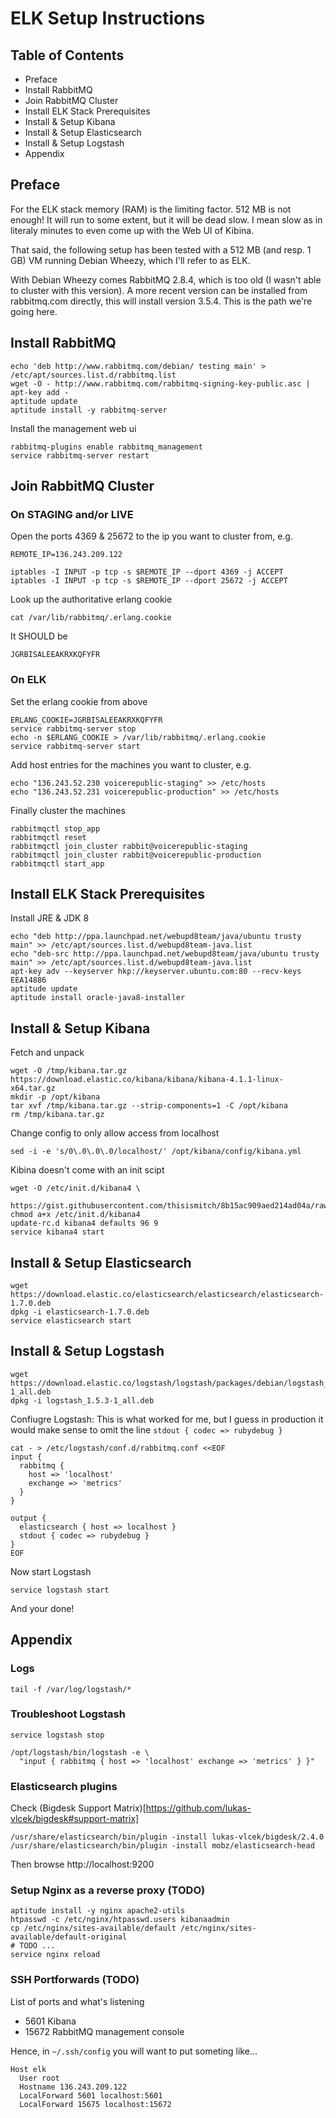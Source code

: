 # ELK Setup Instructions


## Table of Contents

* Preface
* Install RabbitMQ
* Join RabbitMQ Cluster
* Install ELK Stack Prerequisites
* Install & Setup Kibana
* Install & Setup Elasticsearch
* Install & Setup Logstash
* Appendix


## Preface

For the ELK stack memory (RAM) is the limiting factor. 512 MB is not
enough! It will run to some extent, but it will be dead slow. I mean
slow as in literaly minutes to even come up with the Web UI of Kibina.

That said, the following setup has been tested with a 512 MB (and resp.
1 GB) VM running Debian Wheezy, which I'll refer to as ELK.

With Debian Wheezy comes RabbitMQ 2.8.4, which is too old (I wasn't
able to cluster with this version). A more recent version can be
installed from rabbitmq.com directly, this will install version
3.5.4. This is the path we're going here.


## Install RabbitMQ

    echo 'deb http://www.rabbitmq.com/debian/ testing main' > /etc/apt/sources.list.d/rabbitmq.list
    wget -O - http://www.rabbitmq.com/rabbitmq-signing-key-public.asc | apt-key add -
    aptitude update
    aptitude install -y rabbitmq-server

Install the management web ui

    rabbitmq-plugins enable rabbitmq_management
    service rabbitmq-server restart


## Join RabbitMQ Cluster

### On STAGING and/or LIVE

Open the ports 4369 & 25672 to the ip you want to cluster from, e.g.

    REMOTE_IP=136.243.209.122

    iptables -I INPUT -p tcp -s $REMOTE_IP --dport 4369 -j ACCEPT
    iptables -I INPUT -p tcp -s $REMOTE_IP --dport 25672 -j ACCEPT

Look up the authoritative erlang cookie

    cat /var/lib/rabbitmq/.erlang.cookie

It SHOULD be

    JGRBISALEEAKRXKQFYFR

### On ELK

Set the erlang cookie from above

    ERLANG_COOKIE=JGRBISALEEAKRXKQFYFR
    service rabbitmq-server stop
    echo -n $ERLANG_COOKIE > /var/lib/rabbitmq/.erlang.cookie
    service rabbitmq-server start

Add host entries for the machines you want to cluster, e.g.

    echo "136.243.52.230 voicerepublic-staging" >> /etc/hosts
    echo "136.243.52.231 voicerepublic-production" >> /etc/hosts

Finally cluster the machines

    rabbitmqctl stop_app
    rabbitmqctl reset
    rabbitmqctl join_cluster rabbit@voicerepublic-staging
    rabbitmqctl join_cluster rabbit@voicerepublic-production
    rabbitmqctl start_app


## Install ELK Stack Prerequisites

Install JRE & JDK 8

    echo "deb http://ppa.launchpad.net/webupd8team/java/ubuntu trusty main" >> /etc/apt/sources.list.d/webupd8team-java.list
    echo "deb-src http://ppa.launchpad.net/webupd8team/java/ubuntu trusty main" >> /etc/apt/sources.list.d/webupd8team-java.list
    apt-key adv --keyserver hkp://keyserver.ubuntu.com:80 --recv-keys EEA14886
    aptitude update
    aptitude install oracle-java8-installer


## Install & Setup Kibana

Fetch and unpack

    wget -O /tmp/kibana.tar.gz https://download.elastic.co/kibana/kibana/kibana-4.1.1-linux-x64.tar.gz
    mkdir -p /opt/kibana
    tar xvf /tmp/kibana.tar.gz --strip-components=1 -C /opt/kibana
    rm /tmp/kibana.tar.gz

Change config to only allow access from localhost

    sed -i -e 's/0\.0\.0\.0/localhost/' /opt/kibana/config/kibana.yml

Kibina doesn't come with an init scipt

    wget -O /etc/init.d/kibana4 \
      https://gist.githubusercontent.com/thisismitch/8b15ac909aed214ad04a/raw/bce61d85643c2dcdfbc2728c55a41dab444dca20/kibana4
    chmod a+x /etc/init.d/kibana4
    update-rc.d kibana4 defaults 96 9
    service kibana4 start


## Install & Setup Elasticsearch

    wget https://download.elastic.co/elasticsearch/elasticsearch/elasticsearch-1.7.0.deb
    dpkg -i elasticsearch-1.7.0.deb
    service elasticsearch start


## Install & Setup Logstash

    wget https://download.elastic.co/logstash/logstash/packages/debian/logstash_1.5.3-1_all.deb
    dpkg -i logstash_1.5.3-1_all.deb

Confiugre Logstash: This is what worked for me, but I guess in
production it would make sense to omit the line `stdout { codec => rubydebug }`


```
cat - > /etc/logstash/conf.d/rabbitmq.conf <<EOF
input {
  rabbitmq {
    host => 'localhost'
    exchange => 'metrics'
  }
}

output {
  elasticsearch { host => localhost }
  stdout { codec => rubydebug }
}
EOF
```

Now start Logstash

    service logstash start

And your done!


## Appendix

### Logs

    tail -f /var/log/logstash/*

### Troubleshoot Logstash


    service logstash stop

    /opt/logstash/bin/logstash -e \
      "input { rabbitmq { host => 'localhost' exchange => 'metrics' } }"

### Elasticsearch plugins

Check (Bigdesk Support Matrix)[https://github.com/lukas-vlcek/bigdesk#support-matrix]

    /usr/share/elasticsearch/bin/plugin -install lukas-vlcek/bigdesk/2.4.0
    /usr/share/elasticsearch/bin/plugin -install mobz/elasticsearch-head

Then browse http://localhost:9200

### Setup Nginx as a reverse proxy (TODO)

    aptitude install -y nginx apache2-utils
    htpasswd -c /etc/nginx/htpasswd.users kibanaadmin
    cp /etc/nginx/sites-available/default /etc/nginx/sites-available/default-original
    # TODO ...
    service nginx reload

### SSH Portforwards (TODO)

List of ports and what's listening

* 5601 Kibana
* 15672 RabbitMQ management console

Hence, in `~/.ssh/config` you will want to put someting like...

    Host elk
      User root
      Hostname 136.243.209.122
      LocalForward 5601 localhost:5601
      LocalForward 15675 localhost:15672
